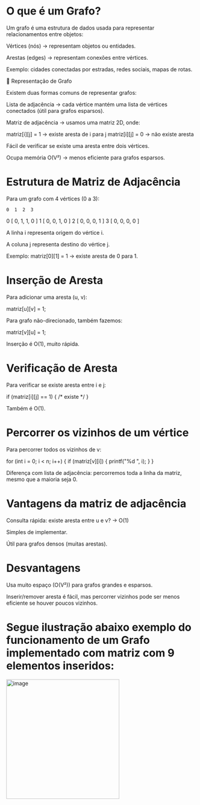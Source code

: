 # O que é um Grafo?

Um grafo é uma estrutura de dados usada para representar relacionamentos entre objetos:

Vértices (nós) → representam objetos ou entidades.

Arestas (edges) → representam conexões entre vértices.

Exemplo: cidades conectadas por estradas, redes sociais, mapas de rotas.

🔹 Representação de Grafo

Existem duas formas comuns de representar grafos:

Lista de adjacência → cada vértice mantém uma lista de vértices conectados (útil para grafos esparsos).

Matriz de adjacência → usamos uma matriz 2D, onde:

matriz[i][j] = 1 → existe aresta de i para j
matriz[i][j] = 0 → não existe aresta


Fácil de verificar se existe uma aresta entre dois vértices.

Ocupa memória O(V²) → menos eficiente para grafos esparsos.

# Estrutura de Matriz de Adjacência

Para um grafo com 4 vértices (0 a 3):

    0  1  2  3
0 [ 0, 1, 1, 0 ]
1 [ 0, 0, 1, 0 ]
2 [ 0, 0, 0, 1 ]
3 [ 0, 0, 0, 0 ]


A linha i representa origem do vértice i.

A coluna j representa destino do vértice j.

Exemplo: matriz[0][1] = 1 → existe aresta de 0 para 1.

# Inserção de Aresta

Para adicionar uma aresta (u, v):

matriz[u][v] = 1;


Para grafo não-direcionado, também fazemos:

matriz[v][u] = 1;


Inserção é O(1), muito rápida.

# Verificação de Aresta

Para verificar se existe aresta entre i e j:

if (matriz[i][j] == 1) { /* existe */ }


Também é O(1).

# Percorrer os vizinhos de um vértice

Para percorrer todos os vizinhos de v:

for (int i = 0; i < n; i++) {
    if (matriz[v][i]) {
        printf("%d ", i);
    }
}

Diferença com lista de adjacência: percorremos toda a linha da matriz, mesmo que a maioria seja 0.

# Vantagens da matriz de adjacência

Consulta rápida: existe aresta entre u e v? → O(1)

Simples de implementar.

Útil para grafos densos (muitas arestas).

# Desvantagens

Usa muito espaço (O(V²)) para grafos grandes e esparsos.

Inserir/remover aresta é fácil, mas percorrer vizinhos pode ser menos eficiente se houver poucos vizinhos.

# Segue ilustração abaixo exemplo do funcionamento de um Grafo implementado com matriz com 9 elementos inseridos:

<img width="300" height="317" alt="image" src="https://github.com/user-attachments/assets/047ccd13-0fd6-47c6-a3eb-e7d712a294ca" />
